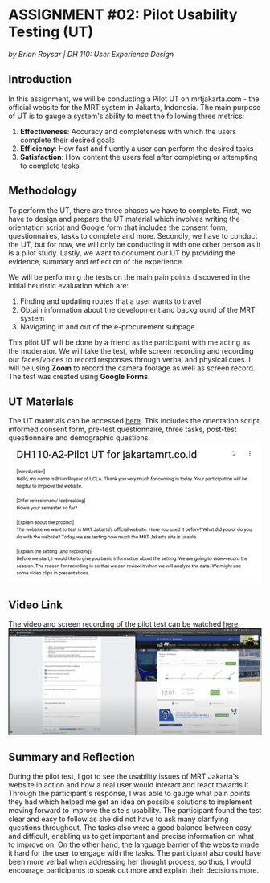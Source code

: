 # ASSIGNMENT #02: Pilot Usability Testing (UT)
_by Brian Roysar | DH 110: User Experience Design_

## Introduction
In this assignment, we will be conducting a Pilot UT on mrtjakarta.com - the official website for the MRT system in Jakarta, Indonesia. The main purpose of UT is to gauge a system's ability to meet the following three metrics: 

1. **Effectiveness**: Accuracy and completeness with which the users complete their desired goals
2. **Efficiency**: How fast and fluently a user can perform the desired tasks
3. **Satisfaction**: How content the users feel after completing or attempting to complete tasks

## Methodology
To perform the UT, there are three phases we have to complete. First, we have to design and prepare the UT material which involves writing the orientation script and Google form that includes the consent form, questionnaires, tasks to complete and more. Secondly, we have to conduct the UT, but for now, we will only be conducting it with one other person as it is a pilot study. Lastly, we want to document our UT by providing the evidence, summary and reflection of the experience. 

We will be performing the tests on the main pain points discovered in the initial heuristic evaluation which are:

1. Finding and updating routes that a user wants to travel
2. Obtain information about the development and background of the MRT system
3. Navigating in and out of the e-procurement subpage

This pilot UT will be done by a friend as the participant with me acting as the moderator. We will take the test, while screen recording and recording our faces/voices to record responses through verbal and physical cues. I will be using **Zoom** to record the camera footage as well as screen record. The test was created using **Google Forms**. 

## UT Materials
The UT materials can be accessed [here](https://forms.gle/4Pt49ZTtEyvPh4QWA). This includes the orientation script, informed consent form, pre-test questionnaire, three tasks, post-test questionnaire and demographic questions. 
![Screenshot of UT Form](./images/UTForm.png)

## Video Link
The video and screen recording of the pilot test can be watched [here](https://drive.google.com/file/d/1DkdA-p1ECukP-rn_5lfN6cb4rbztECX9/view?usp=sharing). 
![Screenshot of Pilot UT](./images/ZoomSession.png)

## Summary and Reflection
During the pilot test, I got to see the usability issues of MRT Jakarta's website in action and how a real user would interact and react towards it. Through the participant's response, I was able to gauge what pain points they had which helped me get an idea on possible solutions to implement moving forward to improve the site's usability. The participant found the test clear and easy to follow as she did not have to ask many clarifying questions throughout. The tasks also were a good balance between easy and difficult, enabling us to get important and precise information on what to improve on. On the other hand, the language barrier of the website made it hard for the user to engage with the tasks. The participant also could have been more verbal when addressing her thought process, so thus, I would encourage participants to speak out more and explain their decisions more.



